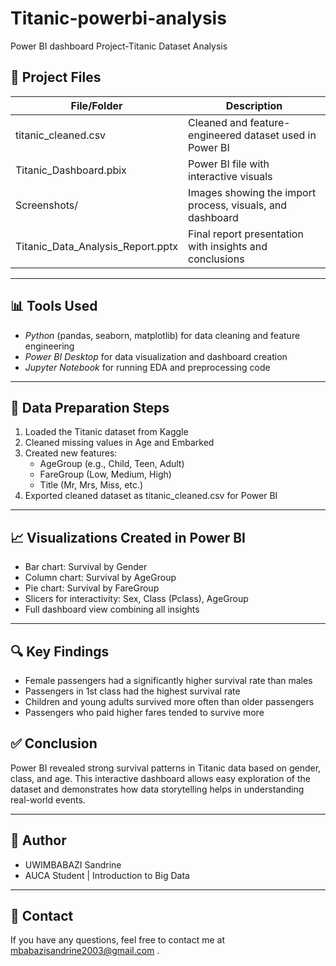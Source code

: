 # Titanic-powerbi-analysis
Power BI dashboard        Project-Titanic Dataset Analysis

## 📁 Project Files

| File/Folder | Description |
|-------------|-------------|
| titanic_cleaned.csv | Cleaned and feature-engineered dataset used in Power BI |
| Titanic_Dashboard.pbix | Power BI file with interactive visuals |
| Screenshots/ | Images showing the import process, visuals, and dashboard |
| Titanic_Data_Analysis_Report.pptx | Final report presentation with insights and conclusions |

---

## 📊 Tools Used

- *Python* (pandas, seaborn, matplotlib) for data cleaning and feature engineering
- *Power BI Desktop* for data visualization and dashboard creation
- *Jupyter Notebook* for running EDA and preprocessing code

---

## 🧹 Data Preparation Steps

1. Loaded the Titanic dataset from Kaggle
2. Cleaned missing values in Age and Embarked
3. Created new features:
   - AgeGroup (e.g., Child, Teen, Adult)
   - FareGroup (Low, Medium, High)
   - Title (Mr, Mrs, Miss, etc.)
4. Exported cleaned dataset as titanic_cleaned.csv for Power BI

---

## 📈 Visualizations Created in Power BI

- Bar chart: Survival by Gender
- Column chart: Survival by AgeGroup
- Pie chart: Survival by FareGroup
- Slicers for interactivity: Sex, Class (Pclass), AgeGroup
- Full dashboard view combining all insights

---

## 🔍 Key Findings

- Female passengers had a significantly higher survival rate than males
- Passengers in 1st class had the highest survival rate
- Children and young adults survived more often than older passengers
- Passengers who paid higher fares tended to survive more

## ✅ Conclusion

Power BI revealed strong survival patterns in Titanic data based on gender, class, and age. This interactive dashboard allows easy exploration of the dataset and demonstrates how data storytelling helps in understanding real-world events.

---

## 👤 Author

- UWIMBABAZI Sandrine
- AUCA Student | Introduction to Big Data

---

## 📧 Contact

If you have any questions, feel free to contact me at mbabazisandrine2003@gmail.com .

